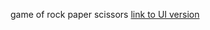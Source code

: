 game of rock paper scissors [link to UI version](https://shieboo.github.io/rock-paper-scissors-ui/)
